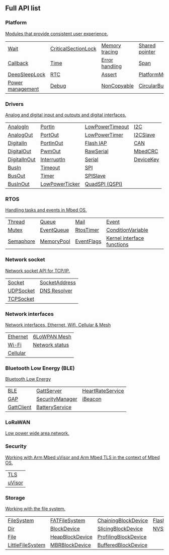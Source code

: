 ## Full API list


### Platform

[Modules that provide consistent user experience.](platform.html)

<table>
<tbody>
<tr>
<td><a href="wait.html">Wait</a></td>
<td><a href="criticalsectionlock.html">CriticalSectionLock</a></td>
<td><a href="memory-tracing.html">Memory tracing</a></td>
<td><a href="shared-pointer.html">Shared pointer</a></td>
<td><a href="atcmdparser.html">ATCmdParser</a></td>
</tr>
<tr>
<td><a href="callback.html">Callback</a></td>
<td><a href="time.html">Time</a></td>
<td><a href="error-handling.html">Error handling</a></td>
<td><a href="span.html">Span</a></td>
<td><a href="mbed-statistics.html">Mbed statistics</a></td>
</tr>
<tr>
<td><a href="deepsleeplock.html">DeepSleepLock</a></td>
<td><a href="rtc.html">RTC</a></td>
<td><a href="assert.html">Assert</a></td>
<td><a href="platformmutex.html">PlatformMutex</a></td>
</tr>
<tr>
<td><a href="power-management.html">Power management</a></td>
<td><a href="debug.html">Debug</a></td>
<td><a href="noncopyable.html">NonCopyable</a></td>
<td><a href="circularbuffer.html">CircularBuffer</a></td>
</tr>
</tbody>
</table>

### Drivers

[Analog and digital input and outputs and digital interfaces.](drivers.html)

<table>
<tbody>
<tr>
<td><a href="analogin.html">AnalogIn</a></td>
<td><a href="portin.html">PortIn</a></td>
<td><a href="lowpowertimeout.html">LowPowerTimeout</a></td>
<td><a href="i2c.html">I2C</a></td>
</tr>
<tr>
<td><a href="analogout.html">AnalogOut</a></td>
<td><a href="portout.html">PortOut</a></td>
<td><a href="lowpowertimer.html">LowPowerTimer</a></td>
<td><a href="i2cslave.html">I2CSlave</a></td>
</tr>
<tr>
<td><a href="digitalin.html">DigitalIn</a></td>
<td><a href="portinout.html">PortInOut</a></td>
<td><a href="flash-iap.html">Flash IAP</a></td>
<td><a href="debug.html">CAN</a></td>
</tr>
<tr>
<td><a href="digitalout.html">DigitalOut</a></td>
<td><a href="pwmout.html">PwmOut</a></td>
<td><a href="rawserial.html">RawSerial</a></td>
<td><a href="mbedcrc.html">MbedCRC</a></td>
</tr>
<tr>
<td><a href="digitalinout.html">DigitalInOut</a></td>
<td><a href="interruptin.html">InterruptIn</a></td>
<td><a href="serial.html">Serial</a></td>
<td><a href="devicekey.html">DeviceKey</a></td>
</tr>
<tr>
<td><a href="busin.html">BusIn</a></td>
<td><a href="timeout.html">Timeout</a></td>
<td><a href="spi.html">SPI</a></td>
</tr>
<tr>
<td><a href="busout.html">BusOut</a></td>
<td><a href="timer.html">Timer</a></td>
<td><a href="spislave.html">SPISlave</a></td>
</tr>
<tr>
<td><a href="businout.html">BusInOut</a></td>
<td><a href="lowpowerticker.html">LowPowerTicker</a></td>
<td><a href="quadspi-qspi.html">QuadSPI (QSPI)</a></td>
</tr>
</tbody>
</table>

### RTOS

[Handling tasks and events in Mbed OS.](rtos.html)

<table>
<tbody>
<tr>
<td><a href="thread.html">Thread</a></td>
<td><a href="queue.html">Queue</a></td>
<td><a href="mail.html">Mail</a></td>
<td><a href="event.html">Event</a></td>
</tr>
<tr>
<td><a href="mutex.html">Mutex</a></td>
<td><a href="eventqueue.html">EventQueue</a></td>
<td><a href="rtostimer.html">RtosTimer</a></td>
<td><a href="conditionvariable.html">ConditionVariable</a></td>
</tr>
<tr>
<td><a href="semaphore.html">Semaphore</a></td>
<td><a href="memorypool.html">MemoryPool</a></td>
<td><a href="eventflags.html">EventFlags</a></td>
<td><a href="kernel-interface-functions.html">Kernel interface functions</a></td>
</tr>
</tbody>
</table>

### Network socket

[Network socket API for TCP/IP.](network-socket.html)

<table>
<tbody>
<tr>
<td><a href="socket.html">Socket</a></td>
<td><a href="socketaddress.html">SocketAddress</a></td>
</tr>
<tr>
<td><a href="udpsocket.html">UDPSocket</a></td>
<td><a href="dns-resolver.html">DNS Resolver</a></td>
<tr>
<td><a href="tcpsocket.html">TCPSocket</a></td>
</tr>
</tbody>
</table>

### Network interfaces

[Network interfaces, Ethernet, Wifi, Cellular & Mesh](network-interfaces.html)

<table>
<tbody>
<tr>
<td><a href="ethernet.html">Ethernet</a></td>
<td><a href="mesh-api.html">6LoWPAN Mesh</a></td>
</tr>
<tr>
<td><a href="wi-fi.html">Wi-Fi</a></td>
<td><a href="network-status.html">Network status</a></td>
<tr>
<td><a href="cellular-api.html">Cellular</a></td>
</tr>
</tbody>
</table>

### Bluetooth Low Energy (BLE)

[Bluetooth Low Energy](bluetooth.html)

<table>
<tbody>
<tr>
<td><a href="ble.html">BLE</a></td>
<td><a href="gattserver.html">GattServer</a></td>
<td><a href="heartrateservice.html">HeartRateService</a></td>
</tr>
<tr>
<td><a href="gap.html">GAP</a></td>
<td><a href="secuirtymanager.html">SecurityManager</a></td>
<td><a href="ibeacon.html">iBeacon</a></td>
<tr>
<td><a href="gattclient.html">GattClient</a></td>
<td><a href="batteryservice.html">BatteryService</a></td>
</tr>
</tbody>
</table>

### LoRaWAN

[Low power wide area network.](lorawan.html)

### Security

[Working with Arm Mbed uVisor and Arm Mbed TLS in the context of Mbed OS.](security.html)

<table>
<tbody>
<tr>
<td><a href="tls.html">TLS</a></td>
</tr>
<tr>
<td><a href="uvisor.html">uVisor</a></td>
</tr>
</tbody>
</table>

### Storage

[Working with the file system.](storage.html)

<table>
<tbody>
<tr>
<td><a href="filesystem.html">FileSystem</a></td>
<td><a href="fatfilesystem.html">FATFileSystem</a></td>
<td><a href="chainingblockdevice.html">ChainingBlockDevice</a></td>
<td><a href="flashsimblockdevice.html">FlashSimBlockDevice</a></td>
</tr>
<tr>
<td><a href="dir.html">Dir</a></td>
<td><a href="blockdevice.html">BlockDevice</a></td>
<td><a href="slicingblockdevice.html">SlicingBlockDevice</a></td>
<td><a href="nvstore.html">NVStore</a></td>
</tr>
<tr>
<td><a href="file.html">File</a></td>
<td><a href="heapblockdevice.html">HeapBlockDevice</a></td>
<td><a href="profilingblockdevice.html">ProfilingBlockDevice</a></td>
</tr>
<tr>
<td><a href="littlefilesystem.html">LittleFileSystem</a></td>
<td><a href="mbrblockdevice.html">MBRBlockDevice</a></td>
<td><a href="bufferedblockdevice.html">BufferedBlockDevice</a></td>
</tr>
</tbody>
</table>
